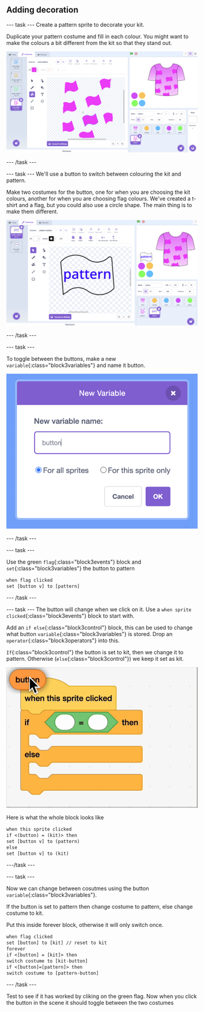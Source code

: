## Adding decoration

--- task ---
Create a pattern sprite to decorate your kit.

Duplicate your pattern costume and fill in each colour. You might want to make the colours a bit different from the kit so that they stand out.

![Scratch editor - making pattern on shirt](images/pattern.png)

--- /task ---

--- task ---
We'll use a button to switch between colouring the kit and pattern. 

Make two costumes for the button, one for when you are choosing the kit colours, another for when you are choosing flag colours. We've created a t-shirt and a flag, but you could also use a circle shape. The main thing is to make them different. 

![Scratch editor - making button sprites](images/button.png)

--- /task ---


--- task ---

To toggle between the buttons, make a new `variable`{:class="block3variables"} and name it button.

![pop-up new variable name box in Scratch](images/make-variable.png)

--- /task ---


--- task ---

Use the green `flag`{:class="block3events"} block and `set`{:class="block3variables"} the button to pattern 

```blocks3
when flag clicked
set [button v] to [pattern]
```
--- /task ---


--- task ---
The button will change when we click on it. Use a `when sprite clicked`{:class="block3events"} block to start with.

Add an `if else`{:class="block3control"} block, this can be used to change what button `variable`{:class="block3variables"} is stored. Drop an `operator`{:class="block3operators"} into this.

`If`{:class="block3control"} the button is set to kit, then we change it to pattern. Otherwise (`else`{:class="block3control"}) we keep it set as kit.

![gif of scratch operator block](images/button.gif)

Here is what the whole block looks like

```blocks3
when this sprite clicked
if <(button) = (kit)> then
set [button v] to (pattern)
else
set [button v] to (kit)
```

---/task ---


--- task ---

Now we can change between cosutmes using the button `variable`{:class="block3variables"}.

If the button is set to pattern then change costume to pattern, else change costume to kit.

Put this inside forever block, otherwise it will only switch once. 

```blocks3
when flag clicked
set [button] to [kit] // reset to kit
forever
if <[button] = [kit]> then
switch costume to [kit-button]
if <[button]=[pattern]> then
switch costume to [pattern-button]
```

--- /task ---


Test to see if it has worked by cliking on the green flag. Now when you click the button in the scene it should toggle between the two costumes 
